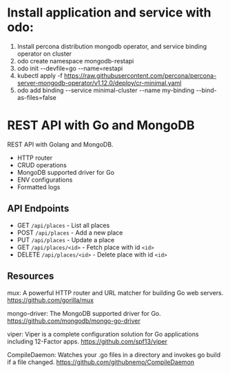 # Install application and service with odo:
1. Install percona distribution mongodb operator, and service binding operator on cluster
2. odo create namespace mongodb-restapi
3. odo init --devfile=go --name=restapi
4. kubectl apply -f https://raw.githubusercontent.com/percona/percona-server-mongodb-operator/v1.12.0/deploy/cr-minimal.yaml
5. odo add binding --service minimal-cluster --name my-binding --bind-as-files=false

# REST API with Go and MongoDB
REST API with Golang and MongoDB.
* HTTP router
* CRUD operations
* MongoDB supported driver for Go 
* ENV configurations
* Formatted logs

## API Endpoints
- GET `/api/places` - List all places
- POST `/api/places` - Add a new place
- PUT `/api/places` - Update a place
- GET `/api/places/<id>` - Fetch place with id `<id>`
- DELETE `/api/places/<id>` - Delete place with id `<id>`


## Resources
mux: A powerful HTTP router and URL matcher for building Go web servers. https://github.com/gorilla/mux

mongo-driver: The MongoDB supported driver for Go. https://github.com/mongodb/mongo-go-driver

viper: Viper is a complete configuration solution for Go applications including 12-Factor apps. https://github.com/spf13/viper

CompileDaemon: Watches your .go files in a directory and invokes go build if a file changed. https://github.com/githubnemo/CompileDaemon
